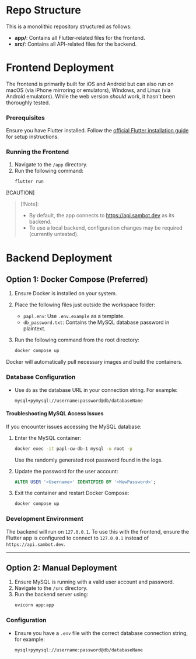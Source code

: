 # Repo Structure

This is a monolithic repository structured as follows:  
- **app/**: Contains all Flutter-related files for the frontend.  
- **src/**: Contains all API-related files for the backend.  

# Frontend Deployment

The frontend is primarily built for iOS and Android but can also run on macOS (via iPhone mirroring or emulators), Windows, and Linux (via Android emulators). While the web version *should* work, it hasn't been thoroughly tested.  

### Prerequisites  
Ensure you have Flutter installed. Follow the [official Flutter installation guide](https://flutter.dev/docs/get-started/install) for setup instructions.  

### Running the Frontend  
1. Navigate to the `/app` directory.  
2. Run the following command:  
   ```bash
   flutter run
   ```
[!CAUTION]
> [!Note]:  
> - By default, the app connects to https://api.sambot.dev as its backend.  
> - To use a local backend, configuration changes may be required (currently untested).  

# Backend Deployment  

## Option 1: Docker Compose (Preferred)  

1. Ensure Docker is installed on your system.  
2. Place the following files just outside the workspace folder:  
   - `papl.env`: Use `.env.example` as a template.  
   - `db_password.txt`: Contains the MySQL database password in plaintext.  

3. Run the following command from the root directory:  
   ```bash
   docker compose up
   ```  

Docker will automatically pull necessary images and build the containers.

### Database Configuration  

- Use `db` as the database URL in your connection string. For example:  
  ```plaintext
  mysql+pymysql://username:password@db/databaseName
  ```  

#### Troubleshooting MySQL Access Issues  

If you encounter issues accessing the MySQL database:  

1. Enter the MySQL container:  
   ```bash
   docker exec -it papl-cw-db-1 mysql -u root -p
   ```  
   Use the randomly generated root password found in the logs.  

2. Update the password for the user account:  
   ```sql
   ALTER USER '<Username>' IDENTIFIED BY '<NewPassword>';
   ```  

3. Exit the container and restart Docker Compose:  
   ```bash
   docker compose up
   ```  

### Development Environment  
The backend will run on `127.0.0.1`. To use this with the frontend, ensure the Flutter app is configured to connect to `127.0.0.1` instead of `https://api.sambot.dev`.  

---

## Option 2: Manual Deployment  

1. Ensure MySQL is running with a valid user account and password.  
2. Navigate to the `/src` directory.  
3. Run the backend server using:  
   ```bash
   uvicorn app:app
   ```  

### Configuration  

- Ensure you have a `.env` file with the correct database connection string, for example:  
  ```plaintext
  mysql+pymysql://username:password@db/databaseName
  ```